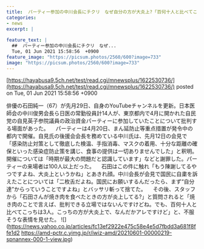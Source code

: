```yaml
---
title:  パーティー参加の中川会長にチクリ　なぜ自分の方が大炎上?「百何十人と比べてこっちは3人」  
categories:
- news
excerpt: |
  
feature_text: |
  ##  パーティー参加の中川会長にチクリ　なぜ...
  Tue, 01 Jun 2021 15:58:56  +0900
feature_image: "https://picsum.photos/2560/600?image=733"
image: "https://picsum.photos/2560/600?image=733"
---
```


[https://hayabusa9.5ch.net/test/read.cgi/mnewsplus/1622530736/](https://hayabusa9.5ch.net/test/read.cgi/mnewsplus/1622530736/)
posted on Tue, 01 Jun 2021 15:58:56  +0900

<!--more-->

俳優の石田純一（67）が先月29日、自身のYouTubeチャンネルを更新。日本医師会の中川俊男会長ら日医の常勤役員計14人が、東京都内で4月に開かれた自民党の自見英子参院議員の政治資金パーティーに参加していたことについて批判する場面があった。 　パーティーは4月20日、まん延防止等重点措置が発令中の都内で開催。自見氏の後援会会長を務めている中川氏は、先月12日の会見で「感染防止対策として徹底した検温、手指消毒、マスクの着用、十分な距離の確保といった感染症防止策を講じ、食事の提供は一切ありませんでした」と釈明。開催については「時期が最大の問題だと認識しています」などと謝罪した。パーティーの来場者は100人以上だった。 　石田はこの件に触れ「もう陳謝してるやつですよね、大炎上というかね」とあきれ顔。中川会長が会見で国民に自粛を訴えたことについては「二枚舌だよね。国民にお願いするんだったら、まず“自分達”からっていうことですよね」とバッサリ斬って捨てた。 　その後、スタッフから「石田さんが焼き肉を食べたときの方が炎上してる?」と質問されると「焼き肉のことで言えば、批判できる立場ではないんですけどね。でも、百何十人と比べてこっちは3人。こっちの方が大炎上で、なんだかアレですけど」と、不服そうな表情を見せた。 ![](https://news.yahoo.co.jp/articles/fc13ef2922e475c58e4e5d7fbdd3a681f8ffe1d2 https://amd-pctr.c.yimg.jp/r/iwiz-amd/20210601-00000219-spnannex-000-1-view.jpg)

